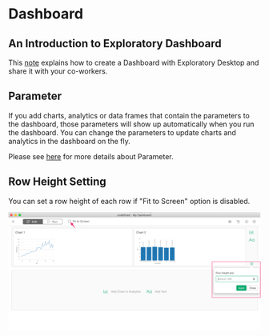 # Dashboard 

## An Introduction to Exploratory Dashboard

This [note](https://exploratory.io/note/2ac8ae888097/0937480844541865) explains how to create a Dashboard with Exploratory Desktop and share it with your co-workers.


## Parameter

If you add charts, analytics or data frames that contain the parameters to the dashboard, those parameters will show up automatically when you run the dashboard. You can change the parameters to update charts and analytics in the dashboard on the fly. 

Please see [here](parameter/parameter.md) for more details about Parameter.

## Row Height Setting 

You can set a row height of each row if "Fit to Screen" option is disabled. 

![](images/rowheight.png)
